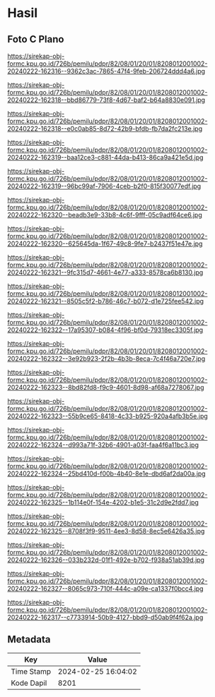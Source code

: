 # Hasil

## Foto C Plano

https://sirekap-obj-formc.kpu.go.id/726b/pemilu/pdpr/82/08/01/20/01/8208012001002-20240222-162316--9362c3ac-7865-47f4-9feb-206724ddd4a6.jpg

https://sirekap-obj-formc.kpu.go.id/726b/pemilu/pdpr/82/08/01/20/01/8208012001002-20240222-162318--bbd86779-73f8-4d67-baf2-b64a8830e091.jpg

https://sirekap-obj-formc.kpu.go.id/726b/pemilu/pdpr/82/08/01/20/01/8208012001002-20240222-162318--e0c0ab85-8d72-42b9-bfdb-fb7da2fc213e.jpg

https://sirekap-obj-formc.kpu.go.id/726b/pemilu/pdpr/82/08/01/20/01/8208012001002-20240222-162319--baa12ce3-c881-44da-b413-86ca9a421e5d.jpg

https://sirekap-obj-formc.kpu.go.id/726b/pemilu/pdpr/82/08/01/20/01/8208012001002-20240222-162319--96bc99af-7906-4ceb-b2f0-815f30077edf.jpg

https://sirekap-obj-formc.kpu.go.id/726b/pemilu/pdpr/82/08/01/20/01/8208012001002-20240222-162320--beadb3e9-33b8-4c6f-9fff-05c9adf64ce6.jpg

https://sirekap-obj-formc.kpu.go.id/726b/pemilu/pdpr/82/08/01/20/01/8208012001002-20240222-162320--625645da-1f67-49c8-9fe7-b2437f51e47e.jpg

https://sirekap-obj-formc.kpu.go.id/726b/pemilu/pdpr/82/08/01/20/01/8208012001002-20240222-162321--9fc315d7-4661-4e77-a333-8578ca6b8130.jpg

https://sirekap-obj-formc.kpu.go.id/726b/pemilu/pdpr/82/08/01/20/01/8208012001002-20240222-162321--8505c5f2-b786-46c7-b072-d1e725fee542.jpg

https://sirekap-obj-formc.kpu.go.id/726b/pemilu/pdpr/82/08/01/20/01/8208012001002-20240222-162322--17a95307-b084-4f96-bf0d-79318ec3305f.jpg

https://sirekap-obj-formc.kpu.go.id/726b/pemilu/pdpr/82/08/01/20/01/8208012001002-20240222-162322--3e92b923-2f2b-4b3b-8eca-7c4f46a720e7.jpg

https://sirekap-obj-formc.kpu.go.id/726b/pemilu/pdpr/82/08/01/20/01/8208012001002-20240222-162323--8bd82fd8-f9c9-4601-8d98-af68a7278067.jpg

https://sirekap-obj-formc.kpu.go.id/726b/pemilu/pdpr/82/08/01/20/01/8208012001002-20240222-162323--55b9ce65-8418-4c33-b925-920a4afb3b5e.jpg

https://sirekap-obj-formc.kpu.go.id/726b/pemilu/pdpr/82/08/01/20/01/8208012001002-20240222-162324--d993a71f-32b6-4901-a03f-faa4f6a11bc3.jpg

https://sirekap-obj-formc.kpu.go.id/726b/pemilu/pdpr/82/08/01/20/01/8208012001002-20240222-162324--25bd410d-f00b-4b40-8e1e-dbd6af2da00a.jpg

https://sirekap-obj-formc.kpu.go.id/726b/pemilu/pdpr/82/08/01/20/01/8208012001002-20240222-162325--1b114e0f-154e-4202-b1e5-31c2d9e2fdd7.jpg

https://sirekap-obj-formc.kpu.go.id/726b/pemilu/pdpr/82/08/01/20/01/8208012001002-20240222-162325--8708f3f9-9511-4ee3-8d58-8ec5e6426a35.jpg

https://sirekap-obj-formc.kpu.go.id/726b/pemilu/pdpr/82/08/01/20/01/8208012001002-20240222-162326--033b232d-01f1-492e-b702-f938a51ab39d.jpg

https://sirekap-obj-formc.kpu.go.id/726b/pemilu/pdpr/82/08/01/20/01/8208012001002-20240222-162327--8065c973-710f-444c-a09e-ca1337f0bcc4.jpg

https://sirekap-obj-formc.kpu.go.id/726b/pemilu/pdpr/82/08/01/20/01/8208012001002-20240222-162317--c7733914-50b9-4127-bbd9-d50ab9f4f62a.jpg


## Metadata

| Key        | Value               |
| ---------- | ------------------- |
| Time Stamp | 2024-02-25 16:04:02 |
| Kode Dapil | 8201                |



